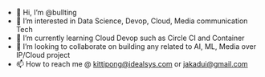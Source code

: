 - 👋 Hi, I’m @bullting
- 👀 I’m interested in Data Science, Devop, Cloud, Media communication Tech
- 🌱 I’m currently learning Cloud Devop such as Circle CI and Container
- 💞️ I’m looking to collaborate on building any related to AI, ML, Media over IP/Cloud project
- 📫 How to reach me @ kittipong@idealsys.com or jakadui@gmail.com

<!---
bullting/bullting is a ✨ special ✨ repository because its `README.md` (this file) appears on your GitHub profile.
You can click the Preview link to take a look at your changes.
--->
